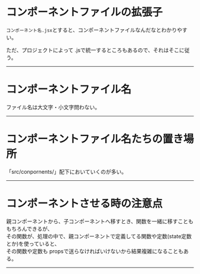 # コンポーネントファイルの拡張子
`コンポーネント名.jsx`とすると、コンポーネントファイルなんだなとわかりやすい。

ただ、プロジェクトによって .jsで統一するところもあるので、それはそこに従う。
***

# コンポーネントファイル名
ファイル名は大文字・小文字問わない。
***

# コンポーネントファイル名たちの置き場所
「src/conpornents/」配下においていくのが多い。
***

# コンポーネントさせる時の注意点
親コンポーネントから、子コンポーネントへ移すとき、関数を一緒に移すことももちろんできるが、  
その関数が、処理の中で、親コンポーネントで定義してる関数や定数(state定数とか)を使っていると、  
その関数や定数も propsで送らなければいけないから結果複雑になることもある。
***
